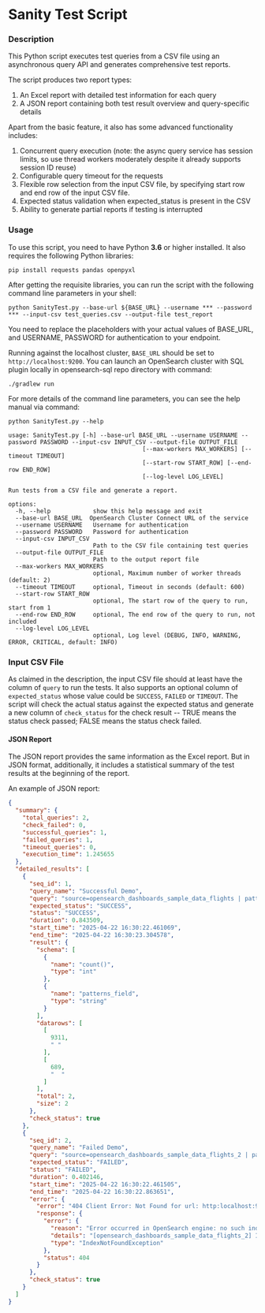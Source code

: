 # Sanity Test Script

### Description
This Python script executes test queries from a CSV file using an asynchronous query API and generates comprehensive test reports.

The script produces two report types:
1. An Excel report with detailed test information for each query
2. A JSON report containing both test result overview and query-specific details

Apart from the basic feature, it also has some advanced functionality includes:
1. Concurrent query execution (note: the async query service has session limits, so use thread workers moderately despite it already supports session ID reuse)
2. Configurable query timeout for the requests
3. Flexible row selection from the input CSV file, by specifying start row and end row of the input CSV file.
4. Expected status validation when expected_status is present in the CSV
5. Ability to generate partial reports if testing is interrupted

### Usage
To use this script, you need to have Python **3.6** or higher installed. It also requires the following Python libraries:
```shell
pip install requests pandas openpyxl
```

After getting the requisite libraries, you can run the script with the following command line parameters in your shell:
```shell
python SanityTest.py --base-url ${BASE_URL} --username *** --password *** --input-csv test_queries.csv --output-file test_report
```
You need to replace the placeholders with your actual values of BASE_URL, and USERNAME, PASSWORD for authentication to your endpoint.

Running against the localhost cluster, `BASE_URL` should be set to `http://localhost:9200`. You can launch an OpenSearch cluster with SQL plugin locally in opensearch-sql repo directory with command:
```shell
./gradlew run
```

For more details of the command line parameters, you can see the help manual via command:
```shell
python SanityTest.py --help   

usage: SanityTest.py [-h] --base-url BASE_URL --username USERNAME --password PASSWORD --input-csv INPUT_CSV --output-file OUTPUT_FILE
                                      [--max-workers MAX_WORKERS] [--timeout TIMEOUT]
                                      [--start-row START_ROW] [--end-row END_ROW]
                                      [--log-level LOG_LEVEL]

Run tests from a CSV file and generate a report.

options:
  -h, --help            show this help message and exit
  --base-url BASE_URL  OpenSearch Cluster Connect URL of the service
  --username USERNAME   Username for authentication
  --password PASSWORD   Password for authentication
  --input-csv INPUT_CSV
                        Path to the CSV file containing test queries
  --output-file OUTPUT_FILE
                        Path to the output report file
  --max-workers MAX_WORKERS
                        optional, Maximum number of worker threads (default: 2)
  --timeout TIMEOUT     optional, Timeout in seconds (default: 600)
  --start-row START_ROW
                        optional, The start row of the query to run, start from 1
  --end-row END_ROW     optional, The end row of the query to run, not included
  --log-level LOG_LEVEL
                        optional, Log level (DEBUG, INFO, WARNING, ERROR, CRITICAL, default: INFO)
```

### Input CSV File
As claimed in the description, the input CSV file should at least have the column of `query` to run the tests. It also supports an optional column of `expected_status` whose value could be `SUCCESS`, `FAILED` or `TIMEOUT`. The script will check the actual status against the expected status and generate a new column of `check_status` for the check result -- TRUE means the status check passed; FALSE means the status check failed.

#### JSON Report
The JSON report provides the same information as the Excel report. But in JSON format, additionally, it includes a statistical summary of the test results at the beginning of the report.

An example of JSON report:
```json
{
  "summary": {
    "total_queries": 2,
    "check_failed": 0,
    "successful_queries": 1,
    "failed_queries": 1,
    "timeout_queries": 0,
    "execution_time": 1.245655
  },
  "detailed_results": [
    {
      "seq_id": 1,
      "query_name": "Successful Demo",
      "query": "source=opensearch_dashboards_sample_data_flights | patterns FlightDelayType | stats count() by patterns_field",
      "expected_status": "SUCCESS",
      "status": "SUCCESS",
      "duration": 0.843509,
      "start_time": "2025-04-22 16:30:22.461069",
      "end_time": "2025-04-22 16:30:23.304578",
      "result": {
        "schema": [
          {
            "name": "count()",
            "type": "int"
          },
          {
            "name": "patterns_field",
            "type": "string"
          }
        ],
        "datarows": [
          [
            9311,
            " "
          ],
          [
            689,
            "  "
          ]
        ],
        "total": 2,
        "size": 2
      },
      "check_status": true
    },
    {
      "seq_id": 2,
      "query_name": "Failed Demo",
      "query": "source=opensearch_dashboards_sample_data_flights_2 | patterns FlightDelayType | stats count() by patterns_field",
      "expected_status": "FAILED",
      "status": "FAILED",
      "duration": 0.402146,
      "start_time": "2025-04-22 16:30:22.461505",
      "end_time": "2025-04-22 16:30:22.863651",
      "error": {
        "error": "404 Client Error: Not Found for url: http:localhost:9200/_plugins/_ppl",
        "response": {
          "error": {
            "reason": "Error occurred in OpenSearch engine: no such index [opensearch_dashboards_sample_data_flights_2]",
            "details": "[opensearch_dashboards_sample_data_flights_2] IndexNotFoundException[no such index [opensearch_dashboards_sample_data_flights_2]]\nFor more details, please send request for Json format to see the raw response from OpenSearch engine.",
            "type": "IndexNotFoundException"
          },
          "status": 404
        }
      },
      "check_status": true
    }
  ]
}
```
